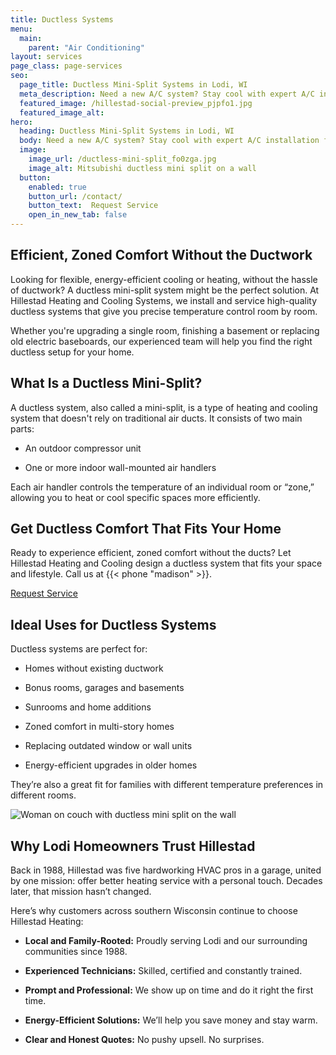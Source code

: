 ```yaml
---
title: Ductless Systems
menu:
  main:
    parent: "Air Conditioning"
layout: services
page_class: page-services
seo:
  page_title: Ductless Mini-Split Systems in Lodi, WI
  meta_description: Need a new A/C system? Stay cool with expert A/C installation from Hillestad. Trusted by Wisconsin homeowners for over 30 years.
  featured_image: /hillestad-social-preview_pjpfo1.jpg
  featured_image_alt: 
hero: 
  heading: Ductless Mini-Split Systems in Lodi, WI
  body: Need a new A/C system? Stay cool with expert A/C installation from Hillestad Heating and Cooling Systems. Trusted by Wisconsin homeowners for over 30 years.
  image: 
    image_url: /ductless-mini-split_fo0zga.jpg
    image_alt: Mitsubishi ductless mini split on a wall
  button:
    enabled: true
    button_url: /contact/ 
    button_text:  Request Service
    open_in_new_tab: false
---
```


## Efficient, Zoned Comfort Without the Ductwork

Looking for flexible, energy-efficient cooling or heating, without the hassle of ductwork? A ductless mini-split system might be the perfect solution. At Hillestad Heating and Cooling Systems, we install and service high-quality ductless systems that give you precise temperature control room by room.

Whether you're upgrading a single room, finishing a basement or replacing old electric baseboards, our experienced team will help you find the right ductless setup for your home.

## What Is a Ductless Mini-Split?

A ductless system, also called a mini-split, is a type of heating and cooling system that doesn't rely on traditional air ducts. It consists of two main parts:

*	An outdoor compressor unit

*	One or more indoor wall-mounted air handlers

Each air handler controls the temperature of an individual room or “zone,” allowing you to heat or cool specific spaces more efficiently.

<div class="breakout bg-black flow">
  <h2 class="no-margin">Get Ductless Comfort That Fits Your Home</h2>
  <p class="site-cta__middle">Ready to experience efficient, zoned comfort without the ducts? Let Hillestad Heating and Cooling design a ductless system that fits your space and lifestyle. Call us at {{< phone "madison" >}}.</p>
  <a class="btn btn--primary" href="/contact/">Request Service</a>
</div>

## Ideal Uses for Ductless Systems

Ductless systems are perfect for:

*	Homes without existing ductwork

*	Bonus rooms, garages and basements

*	Sunrooms and home additions

*	Zoned comfort in multi-story homes

*	Replacing outdated window or wall units

*	Energy-efficient upgrades in older homes

They’re also a great fit for families with different temperature preferences in different rooms.

<img src="https://res.cloudinary.com/hillestad/image/upload/v1751524995/woman-on-couch-with-mini-split-on-wall_vkcrd5.jpg" alt="Woman on couch with ductless mini split on the wall">

## Why Lodi Homeowners Trust Hillestad

Back in 1988, Hillestad was five hardworking HVAC pros in a garage, united by one mission: offer better heating service with a personal touch. Decades later, that mission hasn’t changed.

Here’s why customers across southern Wisconsin continue to choose Hillestad Heating:

*	**Local and Family-Rooted:** Proudly serving Lodi and our surrounding communities since 1988.

*	**Experienced Technicians:** Skilled, certified and constantly trained.

*	**Prompt and Professional:** We show up on time and do it right the first time.

*	**Energy-Efficient Solutions:** We’ll help you save money and stay warm.

*	**Clear and Honest Quotes:** No pushy upsell. No surprises.